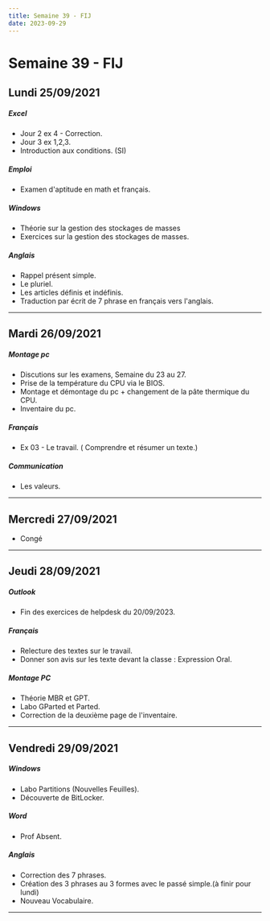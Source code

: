 ```yaml
---
title: Semaine 39 - FIJ
date: 2023-09-29
---
```

# Semaine 39 - FIJ

## Lundi 25/09/2021
##### Excel
- Jour 2 ex 4 - Correction.
- Jour 3 ex 1,2,3.
- Introduction aux conditions. (SI)
##### Emploi
- Examen d'aptitude en math et français.
##### Windows
- Théorie sur la gestion des stockages de masses
- Exercices sur la gestion des stockages de masses.
##### Anglais
- Rappel présent simple.
- Le pluriel.
- Les articles définis et indéfinis.
- Traduction par écrit de 7 phrase en français vers l'anglais.
---

## Mardi 26/09/2021
##### Montage pc
- Discutions sur les examens, Semaine du 23 au 27.
- Prise de la température du CPU via le BIOS.
- Montage et démontage du pc + changement de la pâte thermique du CPU.
- Inventaire du pc. 
##### Français
- Ex 03 - Le travail. ( Comprendre et résumer un texte.)
##### Communication
- Les valeurs.
---
## Mercredi 27/09/2021
- Congé 
---
## Jeudi 28/09/2021
##### Outlook
- Fin des exercices de helpdesk du 20/09/2023.
##### Français
- Relecture des textes sur le travail.
- Donner son avis sur les texte devant la classe : Expression Oral.
##### Montage PC
- Théorie MBR et GPT.
- Labo GParted et Parted.
- Correction de la deuxième page de l'inventaire.
---

## Vendredi 29/09/2021
##### Windows
- Labo Partitions (Nouvelles Feuilles).
- Découverte de BitLocker.
##### Word
- Prof Absent.
##### Anglais
- Correction des 7 phrases.
- Création des 3 phrases au 3 formes avec le passé simple.(à finir pour lundi)
- Nouveau Vocabulaire.
---
